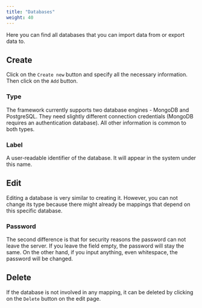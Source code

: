 ```yaml
---
title: "Databases"
weight: 40
---
```


Here you can find all databases that you can import data from or export data to.

## Create

Click on the `Create new` button and specify all the necessary information. Then click on the `Add` button.

### Type

The framework currently supports two database engines - MongoDB and PostgreSQL. They need slightly different connection credentials (MongoDB requires an authentication database). All other information is common to both types.

### Label

A user-readable identifier of the database. It will appear in the system under this name.

## Edit

Editing a database is very similar to creating it. However, you can not change its type because there might already be mappings that depend on this specific database.

### Password

The second difference is that for security reasons the password can not leave the server. If you leave the field empty, the password will stay the same. On the other hand, if you input anything, even whitespace, the password will be changed.

## Delete

If the database is not involved in any mapping, it can be deleted by clicking on the `Delete` button on the edit page.
